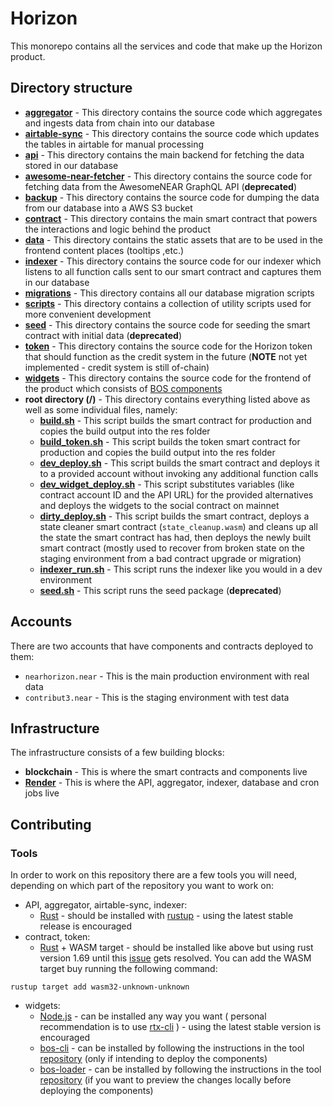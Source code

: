 # Horizon

This monorepo contains all the services and code that make up the Horizon product.

## Directory structure

- **[aggregator](./aggregator)** - This directory contains the source code which
  aggregates and ingests data from chain into our database
- **[airtable-sync](./airtable-sync)** - This directory contains the source code
  which updates the tables in airtable for manual processing
- **[api](./api)** - This directory contains the main backend for fetching the data
  stored in our database
- **[awesome-near-fetcher](./awesome-near-fetcher)** - This directory contains
  the source code for fetching data from the AwesomeNEAR GraphQL API (**deprecated**)
- **[backup](./backup)** - This directory contains the source code for dumping
  the data from our database into a AWS S3 bucket
- **[contract](./contract)** - This directory contains the main smart contract
  that powers the interactions and logic behind the product
- **[data](./data)** - This directory contains the static assets that are to be
  used in the frontend content places (tooltips ,etc.)
- **[indexer](./indexer)** - This directory contains the source code for our
  indexer which listens to all function calls sent to our smart contract and
  captures them in our database
- **[migrations](./migrations)** - This directory contains all our database
  migration scripts
- **[scripts](./scripts)** - This directory contains a collection of utility
  scripts used for more convenient development
- **[seed](./seed)** - This directory contains the source code for seeding the smart
  contract with initial data (**deprecated**)
- **[token](./token)** - This directory contains the source code for the Horizon
  token that should function as the credit system in the future (**NOTE** not yet
  implemented - credit system is still of-chain)
- **[widgets](./widgets)** - This directory contains the source code for the
  frontend of the product which consists of [BOS components](https://docs.near.org/bos)
- **root directory (/)** - This directory contains everything listed above
  as well as some individual files, namely:
  - **[build.sh](./build.sh)** - This script builds the smart contract for production
    and copies the build output into the res folder
  - **[build_token.sh](./build_token.sh)** - This script builds the token smart
    contract for production and copies the build output into the res folder
  - **[dev_deploy.sh](./dev_deploy.sh)** - This script builds the smart contract
    and deploys it to a provided account without invoking any additional
    function calls
  - **[dev_widget_deploy.sh](./dev_widget_deploy.sh)** - This script substitutes
    variables (like contract account ID and the API URL) for the provided
    alternatives and deploys the widgets to the social contract on mainnet
  - **[dirty_deploy.sh](./dirty_deploy.sh)** - This script builds the smart
    contract, deploys a state cleaner smart contract (`state_cleanup.wasm`) and
    cleans up all the state the smart contract has had, then deploys the newly
    built smart contract (mostly used to recover from broken state on the staging
    environment from a bad contract upgrade or migration)
  - **[indexer_run.sh](./indexer_run.sh)** - This script runs the indexer like
    you would in a dev environment
  - **[seed.sh](./seed.sh)** - This script runs the seed package (**deprecated**)

## Accounts

There are two accounts that have components and contracts deployed to them:

- `nearhorizon.near` - This is the main production environment with real
  data
- `contribut3.near` - This is the staging environment with test data

## Infrastructure

The infrastructure consists of a few building blocks:

- **blockchain** - This is where the smart contracts and components live
- **[Render](https://render.com)** - This is where the API, aggregator,
  indexer, database and cron jobs live

## Contributing

### Tools

In order to work on this repository there are a few tools you will need,
depending on which part of the repository you want to work on:

- API, aggregator, airtable-sync, indexer:
  - [Rust](https://www.rust-lang.org/) - should be installed with
    [rustup](https://rustup.rs/) - using the latest stable release is encouraged
- contract, token:
  - [Rust](https://www.rust-lang.org/) + WASM target - should be installed like
    above but using rust version 1.69 until this
    [issue](https://github.com/near/nearcore/issues/9143) gets resolved. You can
    add the WASM target buy running the following command:

```shell
rustup target add wasm32-unknown-unknown
```

- widgets:
  - [Node.js](https://nodejs.org/en) - can be installed any way you want (
    personal recommendation is to use [rtx-cli](https://github.com/jdxcode/rtx)
    ) - using the latest stable version is encouraged
  - [bos-cli](https://github.com/bos-cli-rs/bos-cli-rs) - can be installed by
    following the instructions in the tool
    [repository](https://github.com/bos-cli-rs/bos-cli-rs#install) (only if
    intending to deploy the components)
  - [bos-loader](https://github.com/near/bos-loader) - can be installed by
    following the instructions in the tool
    [repository](https://github.com/near/bos-loader/releases) (if you want
    to preview the changes locally before deploying the components)

